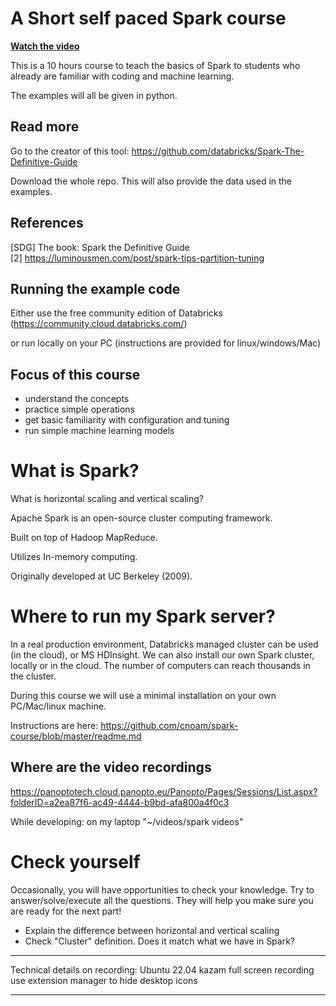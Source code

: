 # A Short self paced Spark course
[**Watch the video**](https://panoptotech.cloud.panopto.eu/Panopto/Pages/Viewer.aspx?id=f3190b9b-ec6c-42b5-b4a3-afa800a52071)

This is a 10 hours course to teach the basics of Spark to students who already are familiar with coding and machine learning.

The examples will all be given in python.

## Read more

Go to the creator of this tool: https://github.com/databricks/Spark-The-Definitive-Guide

Download the whole repo. This will also provide the data used in the examples.

## References
 [SDG]  The book: Spark the Definitive Guide<br>
 [2]    https://luminousmen.com/post/spark-tips-partition-tuning
 
## Running the example code

Either use the free community edition of Databricks (https://community.cloud.databricks.com/)

or run locally on your PC (instructions are provided for linux/windows/Mac)


## Focus of this course
* understand the concepts
* practice simple operations
* get basic familiarity with configuration and tuning
* run simple machine learning models



# What is Spark?

What is horizontal scaling and vertical scaling?

Apache Spark is an open-source cluster computing framework.

Built on top of Hadoop MapReduce.

Utilizes In-memory computing.

Originally developed at UC Berkeley (2009).

# Where to run my Spark server?

In a real production environment, Databricks managed cluster can be used (in the cloud), or MS HDInsight.
We can also install our own Spark cluster, locally or in the cloud.
The number of computers can reach thousands in the cluster.

During this course we will use a minimal installation on your own PC/Mac/linux machine.

Instructions are here: https://github.com/cnoam/spark-course/blob/master/readme.md

## Where are the video recordings
https://panoptotech.cloud.panopto.eu/Panopto/Pages/Sessions/List.aspx?folderID=a2ea87f6-ac49-4444-b9bd-afa800a4f0c3

While developing: on my laptop "~/videos/spark videos"
 
 
# Check yourself
Occasionally, you will have opportunities to check your knowledge. 
Try to answer/solve/execute all the questions. They will help you make sure you are ready for the next part!

* Explain the difference between horizontal and vertical scaling
* Check "Cluster" definition. Does it match what we have in Spark?


<hr>
Technical details on recording:
Ubuntu 22.04
kazam full screen recording
use extension manager to hide desktop icons
<hr>
